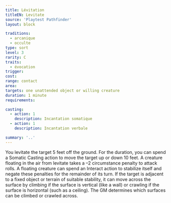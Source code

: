 ```yaml
---
title: Lévitation
titleEN: Levitate
source: 'Playtest Pathfinder'
layout: block

traditions:
  - arcanique
  - occulte
type: sort
level: 3
rarity: C
traits:
  - évocation
trigger: 
cost: 
range: contact
area: 
targets: one unattended object or willing creature
duration: 1 minute
requirements: 

casting:
  - action: 1
    description: Incantation somatique
  - action: 1
    description: Incantation verbale

summary: '..'
---
```

You levitate the target 5 feet off the ground. For the duration, you can spend a Somatic Casting action to move the target up or down 10 feet. A creature floating in the air from levitate takes a –2 circumstance penalty to attack rolls. A floating creature can spend an Interact action to stabilize itself and negate these penalties for the remainder of its turn. If the target is adjacent to a fixed object or terrain of suitable stability, it can move across the surface by climbing if the surface is vertical (like a wall) or crawling if the surface is horizontal (such as a ceiling). The GM determines which surfaces can be climbed or crawled across.